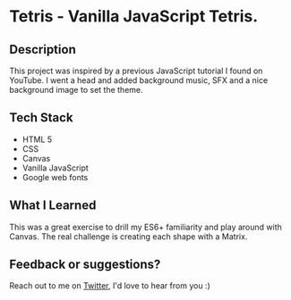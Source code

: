 # Tetris - Vanilla JavaScript Tetris.

## Description

This project was inspired by a previous JavaScript tutorial I found on YouTube. I went a head and added background music, SFX and a nice background image to set the theme.

## Tech Stack

- HTML 5
- CSS
- Canvas
- Vanilla JavaScript
- Google web fonts

## What I Learned

This was a great exercise to drill my ES6+ familiarity and play around with Canvas. The real challenge is creating each shape with a Matrix.

## Feedback or suggestions?

Reach out to me on [Twitter](https://twitter.com/megabitlabs), I'd love to hear from you :)
